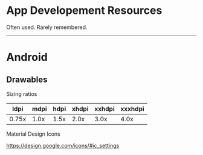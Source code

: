 # App Developement Resources
Often used. Rarely remembered.

---

# Android

Drawables
---

Sizing ratios

| ldpi | mdpi | hdpi | xhdpi | xxhdpi | xxxhdpi |
| ---- |------| -----| ----- | ------ | ------- |
| 0.75x| 1.0x | 1.5x | 2.0x  | 3.0x   | 4.0x    |


Material Design Icons

https://design.google.com/icons/#ic_settings
